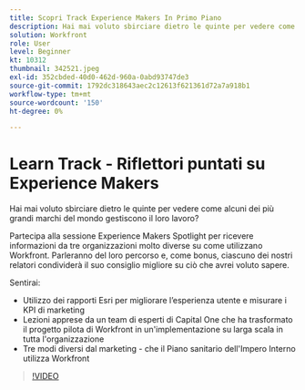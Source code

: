 ```yaml
---
title: Scopri Track Experience Makers In Primo Piano
description: Hai mai voluto sbirciare dietro le quinte per vedere come alcuni dei più grandi marchi del mondo gestiscono il loro lavoro?
solution: Workfront
role: User
level: Beginner
kt: 10312
thumbnail: 342521.jpeg
exl-id: 352cbded-40d0-462d-960a-0abd93747de3
source-git-commit: 1792dc318643aec2c12613f621361d72a7a918b1
workflow-type: tm+mt
source-wordcount: '150'
ht-degree: 0%

---
```


# Learn Track - Riflettori puntati su Experience Makers

Hai mai voluto sbirciare dietro le quinte per vedere come alcuni dei più grandi marchi del mondo gestiscono il loro lavoro?

Partecipa alla sessione Experience Makers Spotlight per ricevere informazioni da tre organizzazioni molto diverse su come utilizzano Workfront. Parleranno del loro percorso e, come bonus, ciascuno dei nostri relatori condividerà il suo consiglio migliore su ciò che avrei voluto sapere.

Sentirai:

* Utilizzo dei rapporti Esri per migliorare l’esperienza utente e misurare i KPI di marketing
* Lezioni apprese da un team di esperti di Capital One che ha trasformato il progetto pilota di Workfront in un&#39;implementazione su larga scala in tutta l&#39;organizzazione
* Tre modi diversi dal marketing - che il Piano sanitario dell&#39;Impero Interno utilizza Workfront

>[!VIDEO](https://video.tv.adobe.com/v/342521/?quality=12&learn=on)
